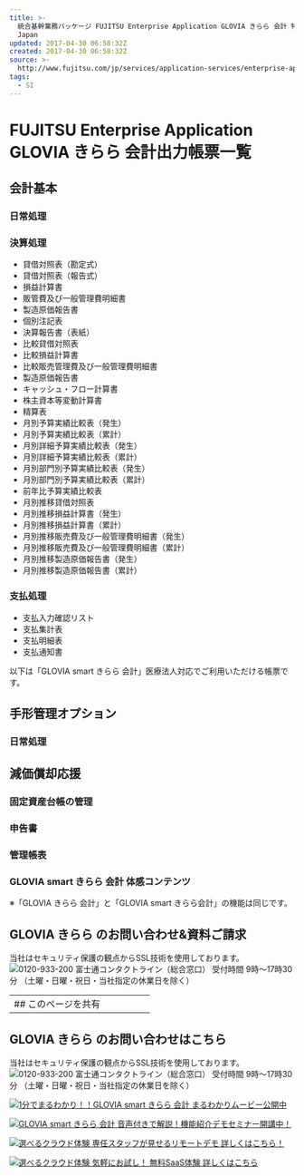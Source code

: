```yaml
---
title: >-
  統合基幹業務パッケージ FUJITSU Enterprise Application GLOVIA きらら 会計 特長 出力帳票一覧 - Fujitsu
  Japan
updated: 2017-04-30 06:58:32Z
created: 2017-04-30 06:58:32Z
source: >-
  http://www.fujitsu.com/jp/services/application-services/enterprise-applications/glovia/glovia-kirara/lineup/accounting/feature/list/
tags:
  - SI
---
```


# FUJITSU Enterprise Application GLOVIA きらら 会計出力帳票一覧

## 会計基本

### 日常処理

### 決算処理

- 貸借対照表（勘定式）
- 貸借対照表（報告式）
- 損益計算書
- 販管費及び一般管理費明細書
- 製造原価報告書
- 個別注記表
- 決算報告書（表紙）
- 比較貸借対照表
- 比較損益計算書
- 比較販売管理費及び一般管理費明細書
- 製造原価報告書
- キャッシュ・フロー計算書
- 株主資本等変動計算書
- 精算表
- 月別予算実績比較表（発生）
- 月別予算実績比較表（累計）
- 月別詳細予算実績比較表（発生）
- 月別詳細予算実績比較表（累計）
- 月別部門別予算実績比較表（発生）
- 月別部門別予算実績比較表（累計）
- 前年比予算実績比較表
- 月別推移貸借対照表
- 月別推移損益計算書（発生）
- 月別推移損益計算書（累計）
- 月別推移販売費及び一般管理費明細書（発生）
- 月別推移販売費及び一般管理費明細書（累計）
- 月別推移製造原価報告書（発生）
- 月別推移製造原価報告書（累計）

### 支払処理

- 支払入力確認リスト
- 支払集計表
- 支払明細表
- 支払通知書

以下は「GLOVIA smart きらら 会計」医療法人対応でご利用いただける帳票です。

## 手形管理オプション

### 日常処理

## 減価償却応援

### 固定資産台帳の管理

### 申告書

### 管理帳表

### GLOVIA smart きらら 会計 体感コンテンツ

※「GLOVIA きらら 会計」と「GLOVIA smart きらら会計」の機能は同じです。

## GLOVIA きらら のお問い合わせ&資料ご請求

当社はセキュリティ保護の観点からSSL技術を使用しております。
![0120-933-200 富士通コンタクトライン（総合窓口）](../_resources/box01_txt_tel_tcm102-1670733.gif)
受付時間 9時～17時30分
（土曜・日曜・祝日・当社指定の休業日を除く）

|     |     |     |     |     |     |
| --- | --- | --- | --- | --- | --- |
| ## このページを共有 |     |     |     |     |     |

## GLOVIA きらら のお問い合わせはこちら

当社はセキュリティ保護の観点からSSL技術を使用しております。
![0120-933-200 富士通コンタクトライン（総合窓口）](../_resources/box01_txt_tel_s_tcm102-1710643.gif)
受付時間 9時～17時30分
（土曜・日曜・祝日・当社指定の休業日を除く）

 [![1分でまるわかり！！GLOVIA smart きらら 会計 まるわかりムービー公開中](../_resources/462220fa402015620fd4719807883305.jpg)](http://www.fujitsu.com/jp/services/application-services/enterprise-applications/glovia/glovia-kirara/featurestories/trial/introductionmovie/index.html)

 [![GLOVIA smart きらら 会計 音声付きで解説！機能紹介デモセミナー開講中！](../_resources/5e971f14ef1cdd3448364c4b1d4c9088.jpg)](http://www.fujitsu.com/jp/services/application-services/enterprise-applications/glovia/glovia-kirara/featurestories/trial/functiondemo-accounting/index.html)

 [![選べるクラウド体験 専任スタッフが見せるリモートデモ 詳しくはこちら！](../_resources/eb3e43968e8c8b461c1051b27148619c.jpg)](http://www.fujitsu.com/jp/services/application-services/enterprise-applications/glovia/glovia-kirara/featurestories/trial/experiencedemonstration/index.html)

 [![選べるクラウド体験 気軽にお試し！ 無料SaaS体験 詳しくはこちら](../_resources/3f33d948f3e51af55b52d6a29b5a882b.jpg)](http://www.fujitsu.com/jp/services/application-services/enterprise-applications/glovia/glovia-kirara/featurestories/trial/saasexperience/index.html)